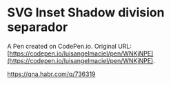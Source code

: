 # SVG Inset Shadow division separador

A Pen created on CodePen.io. Original URL: [https://codepen.io/luisangelmaciel/pen/WNKjNPE](https://codepen.io/luisangelmaciel/pen/WNKjNPE).

https://qna.habr.com/q/736319